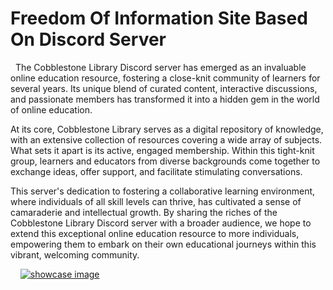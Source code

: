 # Freedom Of Information Site Based On Discord Server

&nbsp;
The Cobblestone Library Discord server has emerged as an invaluable online education resource, fostering a close-knit community of learners for several years. Its unique blend of curated content, interactive discussions, and passionate members has transformed it into a hidden gem in the world of online education.

At its core, Cobblestone Library serves as a digital repository of knowledge, with an extensive collection of resources covering a wide array of subjects. What sets it apart is its active, engaged membership. Within this tight-knit group, learners and educators from diverse backgrounds come together to exchange ideas, offer support, and facilitate stimulating conversations.

This server's dedication to fostering a collaborative learning environment, where individuals of all skill levels can thrive, has cultivated a sense of camaraderie and intellectual growth. By sharing the riches of the Cobblestone Library Discord server with a broader audience, we hope to extend this exceptional online education resource to more individuals, empowering them to embark on their own educational journeys within this vibrant, welcoming community.


&nbsp;
&nbsp;
[![showcase image](https://pbs.twimg.com/media/F5mAtMZXoAE2oX0?format=jpg&name=4096x4096)](https://cobblestone-library.onrender.com/)
